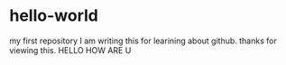 # hello-world
my first repository
I am writing this for learining about github.
thanks for viewing this.
HELLO HOW ARE U
